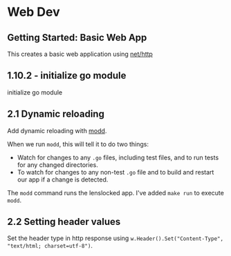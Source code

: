 # Web Dev

## Getting Started: Basic Web App

This creates a basic web application using [net/http](https://pkg.go.dev/net/http?utm_source=gopls)

## 1.10.2 - initialize go module

initialize go module

## 2.1 Dynamic reloading

Add dynamic reloading with [modd](https://github.com/cortesi/modd).

When we run `modd`, this will tell it to do two things:

- Watch for changes to any `.go` files, including test files, and to run tests for any changed directories.
- To watch for changes to any non-test `.go` file and to build and restart our app if a change is detected.

The `modd` command runs the lenslocked app. I've added `make run` to execute `modd`.

## 2.2 Setting header values

Set the header type in http response using `w.Header().Set("Content-Type", "text/html; charset=utf-8")`.
